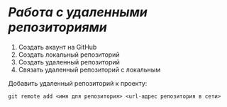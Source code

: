 # ***Работа с удаленными репозиториями***
1. Создать акаунт на GitHub
2. Создать локальный репозиторий
3. Создать удаленный репозиторий
4. Связать удаленный репозиторий с локальным

Добавить удаленный репозиторий к проекту:
 ```
git remote add <имя для репозитория> <url-адрес репозитория в сети>
```
